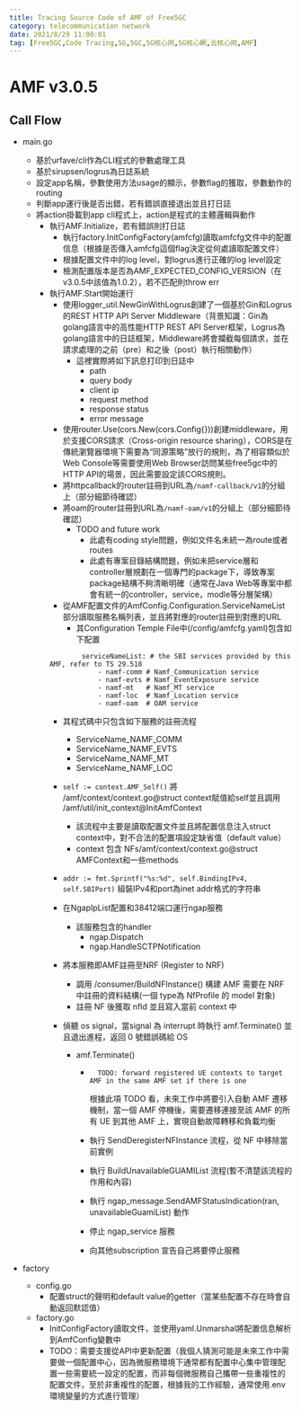 ```yaml
---
title: Tracing Source Code of AMF of Free5GC
category: telecommunication network
date: 2021/8/29 11:00:01
tag: [Free5GC,Code Tracing,5G,5GC,5G核心网,5G核心網,云核心网,AMF]
---
```


# AMF v3.0.5

## Call Flow
* main.go
    * 基於urfave/cli作為CLI程式的參數處理工具
    * 基於sirupsen/logrus為日誌系統
    * 設定app名稱，參數使用方法usage的顯示，參數flag的獲取，參數動作的routing
    * 判斷app運行後是否出錯，若有錯誤直接退出並且打日誌
    * 將action掛載到app cli程式上，action是程式的主體邏輯與動作
        * 執行AMF.Initialize，若有錯誤則打日誌
            * 執行factory.InitConfigFactory(amfcfg)讀取amfcfg文件中的配置信息（根據是否傳入amfcfg這個flag決定從何處讀取配置文件）
            * 根據配置文件中的log level，對logrus進行正確的log level設定
            * 檢測配置版本是否為AMF_EXPECTED_CONFIG_VERSION（在v3.0.5中該值為1.0.2），若不匹配則throw err
        * 執行AMF.Start開始運行
            * 使用logger_util.NewGinWithLogrus創建了一個基於Gin和Logrus的REST HTTP API Server Middleware（背景知識：Gin為golang語言中的高性能HTTP REST API Server框架，Logrus為golang語言中的日誌框架，Middleware將會攔截每個請求，並在請求處理的之前（pre）和之後（post）執行相關動作）
                * 這裡實際將如下訊息打印到日誌中
                  * path
                  * query body
                  * client ip
                  * request method
                  * response status
                  * error message
            * 使用router.Use(cors.New(cors.Config{}))創建middleware，用於支援CORS請求（Cross-origin resource sharing），CORS是在傳統瀏覽器環境下需要為“同源策略”放行的規則，為了相容類似於Web Console等需要使用Web Browser訪問某些free5gc中的HTTP API的場景，因此需要設定該CORS規則。
            * 將httpcallback的router註冊到URL為`/namf-callback/v1`的分組上（部分細節待確認）
            * 將oam的router註冊到URL為`/namf-oam/v1`的分組上（部分細節待確認）
                * TODO and future work
                    * 此處有coding style問題，例如文件名未統一為route或者routes
                    * 此處有專案目錄結構問題，例如未把service層和controller層規劃在一個專門的package下，導致專案package結構不夠清晰明確（通常在Java Web等專案中都會有統一的controller，service，modle等分層架構）
            * 從AMF配置文件的AmfConfig.Configuration.ServiceNameList部分讀取服務名稱列表，並且將對應的router註冊到對應的URL
                * 其Configuration Temple File中(/config/amfcfg.yaml)包含如下配置
            ```
                    serviceNameList: # the SBI services provided by this AMF, refer to TS 29.518
                        - namf-comm # Namf_Communication service
                        - namf-evts # Namf_EventExposure service
                        - namf-mt   # Namf_MT service
                        - namf-loc  # Namf_Location service
                        - namf-oam  # OAM service
            ```
            * 其程式碼中只包含如下服務的註冊流程
                * ServiceName_NAMF_COMM
                * ServiceName_NAMF_EVTS
                * ServiceName_NAMF_MT
                * ServiceName_NAMF_LOC
                
            * `self := context.AMF_Self()` 將 /amf/context/context.go@struct context賦值給self並且調用 /amf/util/init_context@InitAmfContext
                * 該流程中主要是讀取配置文件並且將配置信息注入struct context中，對不合法的配置項設定缺省值（default value）
                * context 包含 NFs/amf/context/context.go@struct AMFContext和一些methods
                
            * `addr := fmt.Sprintf("%s:%d", self.BindingIPv4, self.SBIPort)` 組裝IPv4和port為inet addr格式的字符串
            
            * 在NgapIpList配置和38412端口運行ngap服務
                * 該服務包含的handler
                    * ngap.Dispatch
                    * ngap.HandleSCTPNotification
                
            * 將本服務即AMF註冊至NRF (Register to NRF)
                * 調用 /consumer/BuildNFInstance() 構建 AMF 需要在 NRF 中註冊的資料結構(一個 type為 NfProfile 的 model 對象)
                * 註冊 NF 後獲取 nfId 並且寫入當前 context 中
                
            * 偵聽 os signal，當signal 為 interrupt 時執行 amf.Terminate() 並且退出進程，返回 0 號錯誤碼給 OS
            
                * amf.Terminate()
            
                    * ```
                        TODO: forward registered UE contexts to target AMF in the same AMF set if there is one
                        ```
            
                        根據此項 TODO 看，未來工作中將要引入自動 AMF 遷移機制，當一個 AMF 停機後，需要遷移連接至該 AMF 的所有 UE 到其他 AMF 上，實現自動故障轉移和負載均衡
            
                    * 執行 SendDeregisterNFInstance 流程，從 NF 中移除當前實例
            
                    * 執行 BuildUnavailableGUAMIList 流程(暫不清楚該流程的作用和內容)
            
                    * 執行 ngap_message.SendAMFStatusIndication(ran, unavailableGuamiList) 動作
            
                    * 停止 ngap_service 服務
            
                    *  向其他subscription 宣告自己將要停止服務
    
    
    
* factory
    * config.go
        * 配置struct的聲明和default value的getter（當某些配置不存在時會自動返回默認值）
    * factory.go
        * InitConfigFactory讀取文件，並使用yaml.Unmarshal將配置信息解析到AmfConfig變數中
        * TODO：需要支援從API中更新配置（我個人猜測可能是未來工作中需要做一個配置中心，因為微服務環境下通常都有配置中心集中管理配置一些需要統一設定的配置，而非每個微服務自己攜帶一些重複性的配置文件，至於非重複性的配置，根據我的工作經驗，通常使用.env環境變量的方式進行管理）